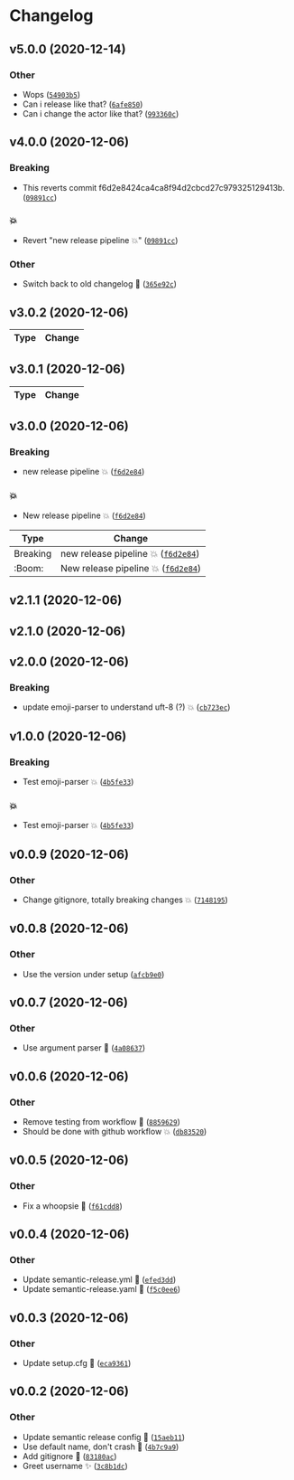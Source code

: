 # Changelog

<!--next-version-placeholder-->

## v5.0.0 (2020-12-14)
### Other
* Wops  ([`54903b5`](https://github.com/jkuball/SemanticReleaseTest/commit/54903b51d37bbb03830a6427db7937ca98f2cf1d))
* Can i release like that?  ([`6afe850`](https://github.com/jkuball/SemanticReleaseTest/commit/6afe8504d6b21c651fb487770ae5ddf8466f2246))
* Can i change the actor like that?  ([`993360c`](https://github.com/jkuball/SemanticReleaseTest/commit/993360c54af518b799de1f910a0c44e50aa0a46e))

## v4.0.0 (2020-12-06)
### Breaking
* This reverts commit f6d2e8424ca4ca8f94d2cbcd27c979325129413b.  ([`09891cc`](https://github.com/jkuball/SemanticReleaseTest/commit/09891ccf2a22d012a0c0d94f43ce4a4527cfc3e8))

### :boom:
* Revert "new release pipeline :boom:" ([`09891cc`](https://github.com/jkuball/SemanticReleaseTest/commit/09891ccf2a22d012a0c0d94f43ce4a4527cfc3e8))

### Other
* Switch back to old changelog 🔧  ([`365e92c`](https://github.com/jkuball/SemanticReleaseTest/commit/365e92cfc95d35599e57eeb2150618792b72bb0e))

## v3.0.2 (2020-12-06)


| Type | Change |
| --- | --- |

## v3.0.1 (2020-12-06)


| Type | Change |
| --- | --- |

## v3.0.0 (2020-12-06)
### Breaking
* new release pipeline :boom:  ([`f6d2e84`](https://github.com/jkuball/SemanticReleaseTest/commit/f6d2e8424ca4ca8f94d2cbcd27c979325129413b))

### :boom:
* New release pipeline :boom:  ([`f6d2e84`](https://github.com/jkuball/SemanticReleaseTest/commit/f6d2e8424ca4ca8f94d2cbcd27c979325129413b))

| Type | Change |
| --- | --- |
| Breaking | new release pipeline :boom:  ([`f6d2e84`](https://github.com/jkuball/SemanticReleaseTest/commit/f6d2e8424ca4ca8f94d2cbcd27c979325129413b)) |
| :Boom: | New release pipeline :boom:  ([`f6d2e84`](https://github.com/jkuball/SemanticReleaseTest/commit/f6d2e8424ca4ca8f94d2cbcd27c979325129413b)) |

## v2.1.1 (2020-12-06)


## v2.1.0 (2020-12-06)


## v2.0.0 (2020-12-06)
### Breaking
* update emoji-parser to understand uft-8 (?) 💥  ([`cb723ec`](https://github.com/jkuball/SemanticReleaseTest/commit/cb723ec5dd4ddf6b3a546d6d22e895942f86626a))

## v1.0.0 (2020-12-06)
### Breaking
* Test emoji-parser :boom:  ([`4b5fe33`](https://github.com/jkuball/SemanticReleaseTest/commit/4b5fe33887969a86b691b93c2005259c3e7011a8))

### :boom:
* Test emoji-parser :boom:  ([`4b5fe33`](https://github.com/jkuball/SemanticReleaseTest/commit/4b5fe33887969a86b691b93c2005259c3e7011a8))

## v0.0.9 (2020-12-06)
### Other
* Change gitignore, totally breaking changes 💥  ([`7148195`](https://github.com/jkuball/SemanticReleaseTest/commit/7148195502a9a2fc2999b10ab96c585dd365e6a7))

## v0.0.8 (2020-12-06)
### Other
* Use the version under setup  ([`afcb9e0`](https://github.com/jkuball/SemanticReleaseTest/commit/afcb9e0e7e048aae938528531b7c273697832984))

## v0.0.7 (2020-12-06)
### Other
* Use argument parser 🎨  ([`4a08637`](https://github.com/jkuball/SemanticReleaseTest/commit/4a086376ddaed50e717240fbd95e3c4c1035ddad))

## v0.0.6 (2020-12-06)
### Other
* Remove testing from workflow 🐛  ([`8859629`](https://github.com/jkuball/SemanticReleaseTest/commit/885962999f7e8956dc3d50985ce3f56d4f783232))
* Should be done with github workflow 💥  ([`db83520`](https://github.com/jkuball/SemanticReleaseTest/commit/db83520eaef77d4c499479d1588f89d3598d3caf))

## v0.0.5 (2020-12-06)
### Other
* Fix a whoopsie 🐛  ([`f61cdd8`](https://github.com/jkuball/SemanticReleaseTest/commit/f61cdd88471e6e3658c76afad9fec8419ed4b6f8))

## v0.0.4 (2020-12-06)
### Other
* Update semantic-release.yml 🔧  ([`efed3dd`](https://github.com/jkuball/SemanticReleaseTest/commit/efed3ddf0ff376b2fe410eb25f4efc04983487e1))
* Update semantic-release.yaml 🔧  ([`f5c0ee6`](https://github.com/jkuball/SemanticReleaseTest/commit/f5c0ee698765617e0c33ff10ecd3ccd2af7ac0dd))

## v0.0.3 (2020-12-06)
### Other
* Update setup.cfg 🔧  ([`eca9361`](https://github.com/jkuball/SemanticReleaseTest/commit/eca9361b2834c149b74294123a30b41a83d77912))

## v0.0.2 (2020-12-06)
### Other
* Update semantic release config 🔧  ([`15aeb11`](https://github.com/jkuball/SemanticReleaseTest/commit/15aeb11d19f65aa34bc90b6433a422597085a845))
* Use default name, don't crash 🐛  ([`4b7c9a9`](https://github.com/jkuball/SemanticReleaseTest/commit/4b7c9a95516b2cc6629511a63c9cd87bc3151b6e))
* Add gitignore 🔧  ([`83180ac`](https://github.com/jkuball/SemanticReleaseTest/commit/83180ac331869aa702754a5cabbc90bf16ddf57b))
* Greet username ✨  ([`3c8b1dc`](https://github.com/jkuball/SemanticReleaseTest/commit/3c8b1dc84889b04ae16670bece72854c33d0de63))
